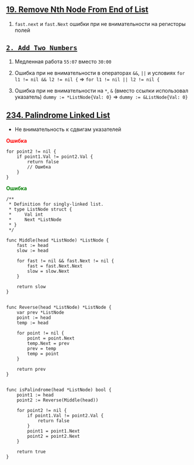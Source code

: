 ## [19. Remove Nth Node From End of List](https://leetcode.com/problems/remove-nth-node-from-end-of-list/)

1. `fast.next` и `fast.Next` ошибки при не внимательности на регисторы полей



## [`2. Add Two Numbers`](https://leetcode.com/problems/add-two-numbers/)

1. Медленная работа `55:07` вместо `30:00`

2. Ошибка при не внимательности в операторах `&&`, `||` и условиях 
`for l1 != nil && l2 != nil {` => `for l1 != nil || l2 != nil {`

3. Ошибка при не внимательности на  `*`, `&` (вместо ссылки использовал указатель)
`dummy := *ListNode{Val: 0}` => `dummy := &ListNode{Val: 0}`



## [234. Palindrome Linked List](https://leetcode.com/problems/palindrome-linked-list/)

- Не внимательность к сдвигам указателей

<span style="color: red">**Ошибка**</span>

```golang
for point2 != nil {
    if point1.Val != point2.Val {
        return false 
		// Ошибка
    }
}
```

<span style="color: green">**Ошибка**</span>
```golang
/**
 * Definition for singly-linked list.
 * type ListNode struct {
 *     Val int
 *     Next *ListNode
 * }
 */

func Middle(head *ListNode) *ListNode {
    fast := head
    slow := head

    for fast != nil && fast.Next != nil {
        fast = fast.Next.Next
        slow = slow.Next
    }

    return slow
}


func Reverse(head *ListNode) *ListNode {
    var prev *ListNode
    point := head
    temp := head

    for point != nil {
        point = point.Next
        temp.Next = prev
        prev = temp
        temp = point
    }

    return prev
}


func isPalindrome(head *ListNode) bool {
    point1 := head
    point2 := Reverse(Middle(head))

    for point2 != nil {
        if point1.Val != point2.Val {
            return false
        }
		point1 = point1.Next
		point2 = point2.Next
    }

    return true
}
```